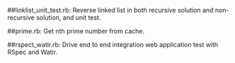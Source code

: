 ##linklist_unit_test.rb:
Reverse linked list in both recursive solution and non-recursive solution, and unit test.

##prime.rb:
Get nth prime number from cache.

##rspect_watir.rb:
Drive end to end integration web application test with RSpec and Watir.
